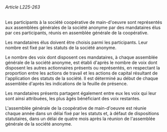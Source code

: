 ###### Article L225-263

Les participants à la société coopérative de main-d'oeuvre sont représentés aux assemblées générales de la société anonyme par des mandataires élus par ces participants, réunis en assemblée générale de la coopérative.

Les mandataires élus doivent être choisis parmi les participants. Leur nombre est fixé par les statuts de la société anonyme.

Le nombre des voix dont disposent ces mandataires, à chaque assemblée générale de la société anonyme, est établi d'après le nombre de voix dont disposent les autres actionnaires présents ou représentés, en respectant la proportion entre les actions de travail et les actions de capital résultant de l'application des statuts de la société. Il est déterminé au début de chaque assemblée d'après les indications de la feuille de présence.

Les mandataires présents partagent également entre eux les voix qui leur sont ainsi attribuées, les plus âgés bénéficiant des voix restantes.

L'assemblée générale de la coopérative de main-d'oeuvre est réunie chaque année dans un délai fixé par les statuts et, à défaut de dispositions statutaires, dans un délai de quatre mois après la réunion de l'assemblée générale de la société anonyme.

